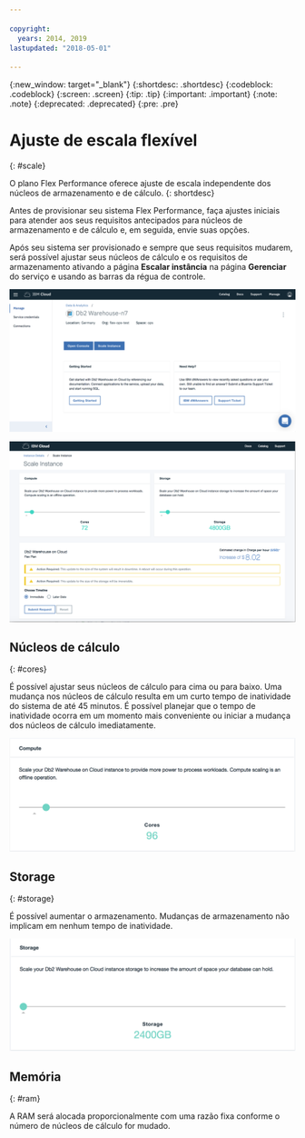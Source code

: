 ```yaml
---

copyright:
  years: 2014, 2019
lastupdated: "2018-05-01"

---
```


<!-- Attribute definitions --> 
{:new_window: target="_blank"}
{:shortdesc: .shortdesc}
{:codeblock: .codeblock}
{:screen: .screen}
{:tip: .tip}
{:important: .important}
{:note: .note}
{:deprecated: .deprecated}
{:pre: .pre}

# Ajuste de escala flexível
{: #scale}

O plano Flex Performance oferece ajuste de escala independente dos núcleos de armazenamento e de cálculo. 
{: shortdesc}

Antes de provisionar seu sistema Flex Performance, faça ajustes iniciais para atender aos seus requisitos antecipados para núcleos de armazenamento e de cálculo e, em seguida, envie suas opções.

Após seu sistema ser provisionado e sempre que seus requisitos mudarem, será possível ajustar seus núcleos de cálculo e os requisitos de armazenamento ativando a página **Escalar instância** na página **Gerenciar** do serviço e usando as barras da régua de controle.

![Visualização da página de núcleos de cálculo do console da web](images/launch.png)

![Visualização da página de núcleos de cálculo do console da web](images/scaling_full.png)


## Núcleos de cálculo
{: #cores}

É possível ajustar seus núcleos de cálculo para cima ou para baixo. Uma mudança nos núcleos de cálculo resulta em um curto tempo de inatividade do sistema de até 45 minutos. É possível
planejar que o tempo de inatividade ocorra em um momento mais conveniente ou iniciar a mudança dos núcleos de cálculo imediatamente.

![Visualização da página de núcleos de cálculo do console da web](images/cores.png)

## Storage
{: #storage}

É possível aumentar o armazenamento. Mudanças de armazenamento não implicam em nenhum tempo de inatividade.

![Visualização da página de armazenamento do console da web](images/storage.png)

## Memória
{: #ram}

A RAM será alocada proporcionalmente com uma razão fixa conforme o número de núcleos de cálculo for mudado.

